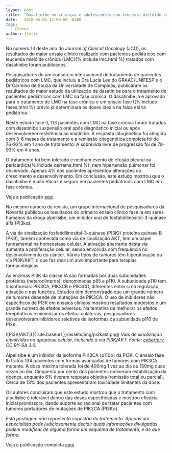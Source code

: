 ```yaml
---
layout: post
title:  "Dasatinibe em crianças e adolescentes com leucemia mielóide crônica"
date:   2018-05-01 12:00:00 -0300
tags:
  - Câncer
author: ffelix
---
```


No número 13 deste ano do _Journal of Clinical Oncology_ (JCO), os resultados do maior ensaio clínico realizado com pacientes pediátricos com leucemia mielóide crônica (LMC){% include lmc.html %} tratados com dasatinibe foram publicados.
<!--more-->

Pesquisadores de um consórcio internacional de tratamento de pacientes pediátricos com LMC, que incluiu a Dra Lucia Lee do GRAAC/UNIFESP e o Dr Carmino de Souza da Universidade de Campinas, publicaram os resultados do maior estudo da utilização de dasatinibe para o tratamento de pacientes pediátricos com LMC na fase crônica. O dasatinibe já é aprovado para o tratamento de LMC na fase crônica e um ensaio fase I{% include fases.html %} prévio já determinara as doses ideais na faixa etária pediátrica.

Neste estudo fase II, 113 pacientes com LMC na fase crônica foram tratados com dasatinibe suspensão oral após diagnóstico inicial ou após desenvolverem resistência ao imatinibe. A resposta citogenética foi atingida com 3-6 meses de tratamento e a remissão citogenética completa foi de 76-92% em 1 ano de tratamento. A sobrevida livre de progressão foi de 78-93% em 4 anos.

O tratamento foi bem tolerado e nenhum evento de efusão pleural ou pericárdica{% include derrame.html %}, nem hipertensão pulmonar foi observado. Apenas 4% dos pacientes apresentou alterações do crescimento e desenvolvimento. Em conclusão, este estudo mostrou que o dasatinibe é muito eficaz e seguro em pacientes pediátricos com LMC em fase crônica.

Veja a publicação [aqui](http://ascopubs.org/doi/abs/10.1200/JCO.2017.75.9597).

No mesmo número da revista, um grupo internacional de pesquisadores da Novartis publicou os resultados do primeiro ensaio clínico fase Ia em seres humanos da droga alpelisibe, um inibidor oral de fosfatidilinositol-3-quinase alfa (PI3k&alpha;).

A via de sinalização fosfatidilinositol-3-quinase (PI3K)/ proteína quinase B (PKB), tamém conhecida como via de sinalização AKT, tem um papel fundamental na homeostase celular. A ativação aberrante desta via aumenta a proliferação celular, sendo envolvida com frequência no desenvolvimento do câncer. Vários tipos de tumores têm hiperativação da via PI3K/AKT, o que faz dela um alvo importante para terapias farmacológicas.

As enzimas PI3K da classe IA são formadas por duas subunidades protéicas (heterodímeros), denominadas p85 e p110. A subunidade p110 tem 3 isoformas: PIK3CA, PIK3CB e PIK3CD, diferentes entre si na regulação, ativação e nas funções. Estudos têm demonstrado que um grande número de tumores depende de mutações de PIK3CA. O uso de inibidores não específicos de PI3K em ensaios clínicos mostrou resultados modestos e um grande número de efeitos adversos. Na tentativa de melhorar os efeitos terepêuticos e minimizar os efeitos colaterais, pesquisadores desenvolveram inibidores seletivos de isoformas da subunidade p110 de PI3K.


![PI3K/AKT]({{ site.baseurl }}/assets/img/pi3kakt.png)
*Vias de sinalização envolvidas na apoptose celular, incluindo a via PI3K/AKT. Fonte: [cybertory](https://en.wikipedia.org/wiki/Phosphoinositide_3-kinase#/media/File:Signal_transduction_pathways.svg), CC BY-SA 3.0.*

Alpelisibe é um inibidor da isoforma PIK3CA (p110&alpha;) da PI3K. O ensaio fase Ib tratou 134 pacientes com formas avançadas de tumores com PIK3CA mutante. A dose máxima tolerada foi de 400mg 1 vez ao dia ou 150mg duas vezes ao dia. Cinquenta por cento dos pacientes obtiveram estabilização da doença, enquanto 6% tiveram resposta objetiva (remissão total ou parcial). Cerca de 13% dos pacientes apresentaram toxicidade limitantes da dose.

Os autores concluíram que este estudo mostrou que o tratamento com alpelisibe é tolerável dentro das doses especificadas e mostrou eficácia inicial promissora, dando suporte ao racional de tratar pacientes com tumores portadores de mutações de PIK3CA (PI3K&alpha;).

_Esta postagem não representa sugestão de tratamento. Apenas um especialista pode judiciosamente decidir quais informações divulgadas podem modificar de alguma forma um esquema de tratamento, e de que forma._

Veja a publicação completa [aqui](http://ascopubs.org/doi/abs/10.1200/JCO.2017.72.7107).
